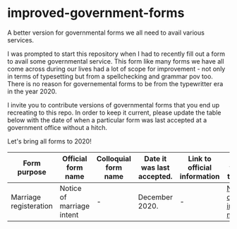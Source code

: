 # improved-government-forms
A better version for governmental forms we all need to avail various services. 

I was prompted to start this repository when I had to recently fill out a form to avail some governmental service. This form like many forms we have all come across during our lives had a lot of scope for improvement - not only in terms of typesetting but from a spellchecking and grammar pov too. There is no reason for governemental forms to be from the typewritter era in the year 2020. 

I invite you to contribute versions of governmental forms that you end up recreating to this repo. In order to keep it current, please update the table below with the date of when a particular form was last accepted at a government office without a hitch.

Let's bring all forms to 2020!

Form purpose | Official form name | Colloquial form name | Date it was last accepted. | Link to official information | Link to form in the repo
--- | --- | --- | --- | --- | ---
Marriage registeration | Notice of marriage intent | - | December 2020. | - | [Notice of intended marriage](https://github.com/Ketcomp/improved-government-forms/blob/main/marriage-registeration/Notice%20of%20intended%20marriage.docx)
